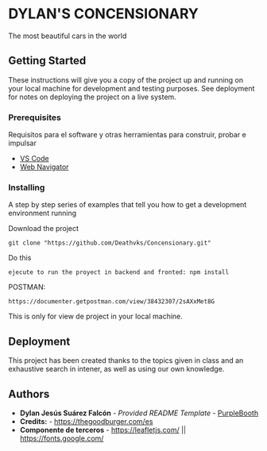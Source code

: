 # DYLAN'S CONCENSIONARY

The most beautiful cars in the world

## Getting Started

These instructions will give you a copy of the project up and running on
your local machine for development and testing purposes. See deployment
for notes on deploying the project on a live system.

### Prerequisites

Requisitos para el software y otras herramientas para construir, probar e impulsar
- [VS Code](https://code.visualstudio.com/download/)
- [Web Navigator](https://www.google.com/intl/es_es/chrome/)

### Installing

  A step by step series of examples that tell you how to get a development
  environment running

Download the project

    git clone "https://github.com/Deathvks/Concensionary.git"

Do this

    ejecute to run the proyect in backend and fronted: npm install

POSTMAN:

    https://documenter.getpostman.com/view/38432307/2sAXxMet8G

This is only for view de project in your local machine.

## Deployment

This project has been created thanks to the topics given in class and an exhaustive search in intener, as well as using our own knowledge.

## Authors

  - **Dylan Jesús Suárez Falcón** - *Provided README Template* -
    [PurpleBooth](https://github.com/PurpleBooth)
  - **Credits:** - https://thegoodburger.com/es
  - **Componente de terceros** - https://leafletjs.com/ || https://fonts.google.com/